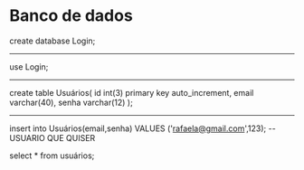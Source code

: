 # Banco de dados

  create database Login;
  -- --------
  use Login;
  
  -- -----------
  create table Usuários(
  	id int(3) primary key auto_increment,
    email varchar(40),
    senha varchar(12)
  );
  -- -----------
  insert into Usuários(email,senha) VALUES
  ('rafaela@gmail.com',123); -- USUARIO QUE QUISER	
  


  select * from usuários;
